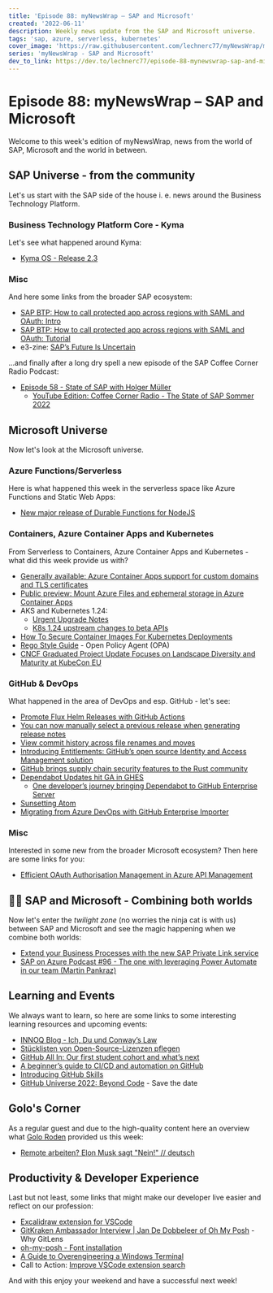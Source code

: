 ```yaml
---
title: 'Episode 88: myNewsWrap – SAP and Microsoft'
created: '2022-06-11'
description: Weekly news update from the SAP and Microsoft universe.
tags: 'sap, azure, serverless, kubernetes'
cover_image: 'https://raw.githubusercontent.com/lechnerc77/myNewsWrap/main/episodes/cover-images/Logo_small.jpg'
series: 'myNewsWrap - SAP and Microsoft'
dev_to_link: https://dev.to/lechnerc77/episode-88-mynewswrap-sap-and-microsoft-59ic
---
```


# Episode 88: myNewsWrap – SAP and Microsoft

Welcome to this week's edition of myNewsWrap, news from the world of SAP, Microsoft and the world in between.

## SAP Universe - from the community

Let's us start with the SAP side of the house i. e. news around the Business Technology Platform.

### Business Technology Platform Core - Kyma

Let's see what happened around Kyma:

* [Kyma OS - Release 2.3](https://kyma-project.io/blog/2022/6/8/release-notes-23)

### Misc

And here some links from the broader SAP ecosystem:

* [SAP BTP: How to call protected app across regions with SAML and OAuth: Intro](https://blogs.sap.com/2022/06/10/sap-btp-how-to-call-protected-app-across-regions-with-saml-and-oauth-1-intro/)
* [SAP BTP: How to call protected app across regions with SAML and OAuth: Tutorial](https://blogs.sap.com/2022/06/10/sap-btp-how-to-call-protected-app-across-regions-with-saml-and-oauth-2-tutorial/)
* e3-zine: [SAP’s Future Is Uncertain](https://e3zine.com/saps-future-is-uncertain/)

...and finally after a long dry spell a new episode of the SAP Coffee Corner Radio Podcast:

* [Episode 58 - State of SAP with Holger Müller](https://anchor.fm/sap-community-podcast/episodes/Episode-58---State-of-SAP-with-Holger-Mller-e1jpq1f)
  * [YouTube Edition: Coffee Corner Radio - The State of SAP Sommer 2022](https://youtu.be/lsv7JnTDGwU)

## Microsoft Universe

Now let's look at the Microsoft universe.

### Azure Functions/Serverless

Here is what happened this week in the serverless space like Azure Functions and Static Web Apps:

* [New major release of Durable Functions for NodeJS](https://techcommunity.microsoft.com/t5/apps-on-azure-blog/new-major-release-of-durable-functions-for-nodejs/ba-p/3451227?WT.mc_id=DT-MVP-5004195)

### Containers, Azure Container Apps and Kubernetes

From Serverless to Containers, Azure Container Apps and Kubernetes - what did this week provide us with?

* [Generally available: Azure Container Apps support for custom domains and TLS certificates](https://azure.microsoft.com/updates/generally-available-azure-container-apps-support-for-custom-domains-and-tls-certificates/?WT.mc_id=AZ-MVP-5004195)
* [Public preview: Mount Azure Files and ephemeral storage in Azure Container Apps](https://azure.microsoft.com/updates/public-preview-mount-azure-files-and-ephemeral-storage-in-azure-container-apps/?WT.mc_id=AZ-MVP-5004195)
* AKS and Kubernetes 1.24:
  * [Urgent Upgrade Notes](https://github.com/kubernetes/kubernetes/blob/master/CHANGELOG/CHANGELOG-1.24.md#no-really-you-must-read-this-before-you-upgrade)
  * [K8s 1.24 upstream changes to beta APIs](https://github.com/Azure/AKS/issues/2970)  
* [How To Secure Container Images For Kubernetes Deployments](https://dev.to/thenjdevopsguy/how-to-secure-container-images-for-kubernetes-deployments-4amp)
* [Rego Style Guide](https://github.com/StyraInc/rego-style-guide) - Open Policy Agent (OPA)
* [CNCF Graduated Project Update Focuses on Landscape Diversity and Maturity at KubeCon EU](https://www.infoq.com/news/2022/06/future-cloud-kubecon22/)

### GitHub & DevOps

What happened in the area of DevOps and esp. GitHub - let's see:

* [Promote Flux Helm Releases with GitHub Actions](https://fluxcd.io/docs/use-cases/gh-actions-helm-promotion/)
* [You can now manually select a previous release when generating release notes](https://github.blog/changelog/2022-06-07-you-can-now-manually-select-a-previous-release-when-generating-release-notes/)
* [View commit history across file renames and moves](https://github.blog/changelog/2022-06-06-view-commit-history-across-file-renames-and-moves/)
* [Introducing Entitlements: GitHub’s open source Identity and Access Management solution](https://github.blog/2022-06-09-introducing-entitlements-githubs-open-source-identity-and-access-management-solution/)
* [GitHub brings supply chain security features to the Rust community](https://github.blog/2022-06-06-github-brings-supply-chain-security-features-to-the-rust-community/)
* [Dependabot Updates hit GA in GHES](https://github.blog/2022-06-09-dependabot-updates-hit-ga-in-ghes/)
  * [One developer’s journey bringing Dependabot to GitHub Enterprise Server](https://github.blog/2022-06-07-one-developers-journey-bringing-dependabot-to-github-enterprise-server/)
* [Sunsetting Atom](https://github.blog/2022-06-08-sunsetting-atom/)
* [Migrating from Azure DevOps with GitHub Enterprise Importer](https://docs.github.com/en/early-access/github/migrating-with-github-enterprise-importer/understanding-github-enterprise-importer/migrating-from-azure-devops-with-github-enterprise-importer)

### Misc

Interested in some new from the broader Microsoft ecosystem? Then here are some links for you:

* [Efficient OAuth Authorisation Management in Azure API Management](https://techcommunity.microsoft.com/t5/apps-on-azure-blog/efficient-oauth-authorisation-management-in-azure-api-management/ba-p/3469041?WT.mc_id=DT-MVP-5004195)

## 🐱‍👤 SAP and Microsoft - Combining both worlds

Now let's enter the _twilight zone_ (no worries the ninja cat is with us) between SAP and Microsoft and see the magic happening when we combine both worlds:

* [Extend your Business Processes with the new SAP Private Link service](https://blogs.sap.com/2022/06/03/extend-your-business-processes-with-the-new-sap-private-link-service/)
* [SAP on Azure Podcast #96 - The one with leveraging Power Automate in our team (Martin Pankraz)](https://youtu.be/bFr7tGPL4WM)

## Learning and Events

We always want to learn, so here are some links to some interesting learning resources and upcoming events:

* [INNOQ Blog - Ich, Du und Conway’s Law](https://www.innoq.com/de/articles/2022/06/ich-du-conways-law/)
* [Stücklisten von Open-Source-Lizenzen pflegen](https://www.dev-insider.de/stuecklisten-von-open-source-lizenzen-pflegen-a-c9105c1137c5230125c2ea03fb61d76f/)
* [GitHub All In: Our first student cohort and what’s next](https://github.blog/2022-06-02-github-all-in-our-first-student-cohort-and-whats-next/)
* [A beginner’s guide to CI/CD and automation on GitHub](https://github.blog/2022-06-03-a-beginners-guide-to-ci-cd-and-automation-on-github/)
* [Introducing GitHub Skills](https://github.blog/2022-06-06-introducing-github-skills/)
* [GitHub Universe 2022: Beyond Code](https://www.githubuniverse.com/) - Save the date

## Golo's Corner

As a regular guest and due to the high-quality content here an overview what [Golo Roden](https://twitter.com/goloroden) provided us this week:

* [Remote arbeiten? Elon Musk sagt "Nein!" // deutsch](https://youtu.be/c7AOVYd7VuQ)

## Productivity & Developer Experience

Last but not least, some links that might make our developer live easier and reflect on our profession:

* [Excalidraw extension for VSCode](https://marketplace.visualstudio.com/items?itemName=pomdtr.excalidraw-editor)
* [GitKraken Ambassador Interview | Jan De Dobbeleer of Oh My Posh](https://youtu.be/GTznyYzV_LU) - Why GitLens
* [oh-my-posh - Font installation](https://ohmyposh.dev/docs/installation/fonts#installation)
* [A Guide to Overengineering a Windows Terminal](https://dev.to/aviavinav/a-guide-to-overengineering-a-windows-terminal-3e3f)
* Call to Action: [Improve VSCode extension search](https://twitter.com/prshntvc/status/1534088409551101953?s=20&t=baIXCNB1GGkgVHqfQqhL0g)

And with this enjoy your weekend and have a successful next week!
